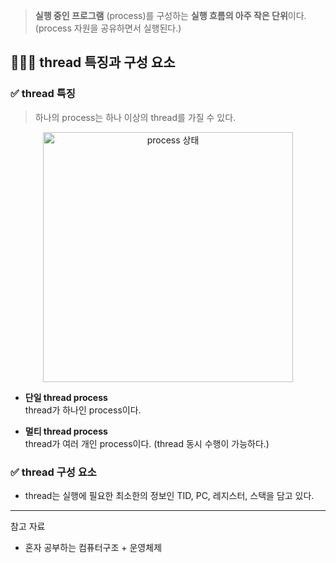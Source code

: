 > **실행 중인 프로그램** (process)를 구성하는 **실행 흐름의 아주 작은 단위**이다. (process 자원을 공유하면서 실행된다.)

## 🧑🏻‍💻 thread 특징과 구성 요소

### ✅ thread 특징

> 하나의 process는 하나 이상의 thread를 가질 수 있다.

<center>
    <img src="/img/운영체제/1-2-1.png" width="400" height="400" alt="process 상태" />
</center>

- **단일 thread process**  
    thread가 하나인 process이다.

- **멀티 thread process**  
    thread가 여러 개인 process이다. (thread 동시 수행이 가능하다.)

### ✅ thread 구성 요소
- thread는 실행에 필요한 최소한의 정보인  TID, PC, 레지스터, 스택을 담고 있다.

---
참고 자료
- 혼자 공부하는 컴퓨터구조 + 운영체제